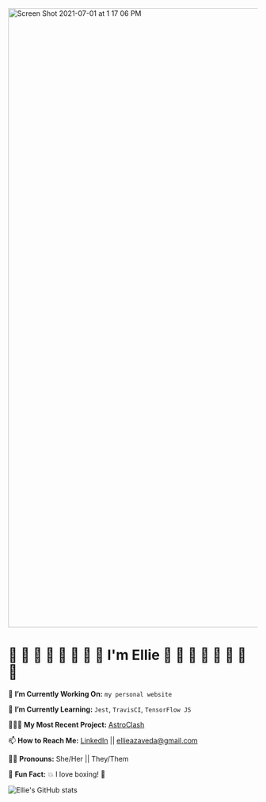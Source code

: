 <img width="1250" alt="Screen Shot 2021-07-01 at 1 17 06 PM" src="https://user-images.githubusercontent.com/76409536/124178483-d5040400-da6e-11eb-87c0-44374de94acd.png">

# 🖤 🤎 💜 💙 💚 💛 🧡 💖 I'm Ellie 💖 🧡 💛 💚 💙 💜 🤎 🖤

🔭 **I’m Currently Working On:** `my personal website`

🌱 **I’m Currently Learning:** `Jest`, `TravisCI`, `TensorFlow JS`

👩🏻‍💻 **My Most Recent Project:** [AstroClash](https://github.com/EllieAzaveda/AstroClash.git)

📫 **How to Reach Me:** [LinkedIn](https://www.linkedin.com/in/ellie-azaveda/) || ellieazaveda@gmail.com

🏳️‍🌈 **Pronouns:** She/Her || They/Them

🤖 **Fun Fact:** 💥 I love boxing! 🥊

![Ellie's GitHub stats](https://github-readme-stats.vercel.app/api?username=ellieazaveda&show_icons=true&theme=nightowl)


